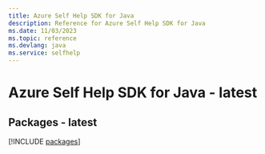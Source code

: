 ```yaml
---
title: Azure Self Help SDK for Java
description: Reference for Azure Self Help SDK for Java
ms.date: 11/03/2023
ms.topic: reference
ms.devlang: java
ms.service: selfhelp
---
```

# Azure Self Help SDK for Java - latest
## Packages - latest
[!INCLUDE [packages](self-help-index.md)]